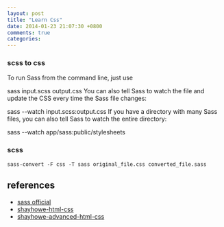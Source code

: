 ```yaml
---
layout: post
title: "Learn Css"
date: 2014-01-23 21:07:30 +0800
comments: true
categories:
---
```


### scss to css

To run Sass from the command line, just use

sass input.scss output.css
You can also tell Sass to watch the file and update the CSS every time the Sass file changes:

sass --watch input.scss:output.css
If you have a directory with many Sass files, you can also tell Sass to watch the entire directory:

sass --watch app/sass:public/stylesheets

### scss

```
sass-convert -F css -T sass original_file.css converted_file.sass
```

references
----------

- [sass official](http://www.ruanyifeng.com/blog/2012/06/sass.html)
- [shayhowe-html-css](http://learn.shayhowe.com/html-css/)
- [shayhowe-advanced-html-css](http://learn.shayhowe.com/advanced-html-css)
